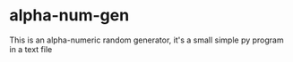 # alpha-num-gen
This is an alpha-numeric random generator, it's a small simple py program in a text file 
